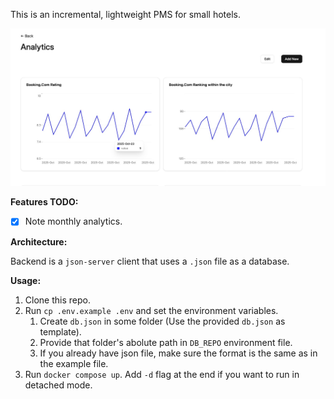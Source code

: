 This is an incremental, lightweight PMS for small hotels.

![Analytics charts on homepage](images/image1.jpeg)

**Features TODO:**

- [x] Note monthly analytics.

**Architecture:**

Backend is a `json-server` client that uses a `.json` file as a database.

**Usage:**

1. Clone this repo.
1. Run `cp .env.example .env` and set the environment variables.
   1. Create `db.json` in some folder (Use the provided `db.json` as template).
   1. Provide that folder's abolute path in `DB_REPO` environment file.
   1. If you already have json file, make sure the format is the same as in the example file.
1. Run `docker compose up`. Add `-d` flag at the end if you want to run in detached mode.
